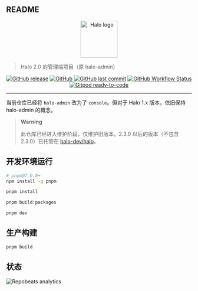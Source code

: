 ## README

<p align="center">
    <a href="https://halo.run" target="_blank" rel="noopener noreferrer">
        <img width="100" src="https://halo.run/logo" alt="Halo logo" />
    </a>
</p>

> Halo 2.0 的管理端项目（原 halo-admin）

<p align="center">
<a href="https://github.com/halo-dev/console/releases"><img alt="GitHub release" src="https://img.shields.io/github/release/halo-dev/console.svg?style=flat-square" /></a>
<a href="https://github.com/halo-dev/console/blob/master/LICENSE"><img alt="GitHub" src="https://img.shields.io/github/license/halo-dev/console?style=flat-square"></a>
<a href="https://github.com/halo-dev/console/commits"><img alt="GitHub last commit" src="https://img.shields.io/github/last-commit/halo-dev/console.svg?style=flat-square"></a>
<a href="https://github.com/halo-dev/console/actions"><img alt="GitHub Workflow Status" src="https://img.shields.io/github/actions/workflow/status/halo-dev/console/main.yml?branch=main&style=flat-square"/></a>
<a href="https://gitpod.io/#https://github.com/halo-dev/console"><img alt="Gitpod ready-to-code" src="https://img.shields.io/badge/Gitpod-ready--to--code-blue?logo=gitpod&style=flat-square"/></a>
</p>

------------------------------

当前仓库已经将 `halo-admin` 改为了 `console`。但对于 Halo 1.x 版本，依旧保持 halo-admin 的概念。

>**Warning**
>
> 此仓库已经进入维护阶段，仅维护旧版本。2.3.0 以后的版本（不包含 2.3.0）已托管在 [halo-dev/halo](https://github.com/halo-dev/halo)。

## 开发环境运行

```bash
# pnpm@7.0.0+
npm install -g pnpm
```

```bash
pnpm install 
```

```bash
pnpm build:packages
```

```bash
pnpm dev
```

## 生产构建

```bash
pnpm build
```

## 状态

![Repobeats analytics](https://repobeats.axiom.co/api/embed/2db66f0e740d300f1bc6417d4465594755a5545d.svg "Repobeats analytics image")

